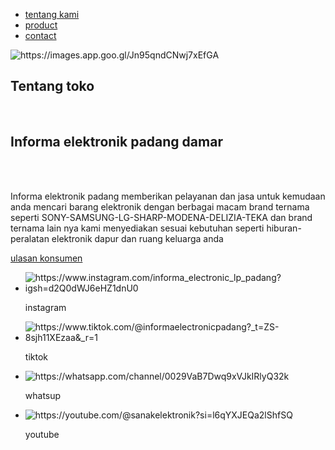 <!DOCTYPE html>
<html lang="en">
    <head>
        <meta charset="UTF-8" />
        <meta name="viewport" content="width=device-widt, initial-scale=1.0" />
        <link rel="stylesheet" href="style.css" />
        <title>Informa elektronik padang damar</title>
    </head>
    <body>
        <div class="container">
            <div class="sidebar">
                <nav>
                    <ul>
                        <li><a href="https://g.co/kgs/3hqAu6X">tentang kami</a></li>
                        <li><a href="https://www.ruparupa.com/informastore/ms/informa-electronics">product</a></li>
                        <li><a href="https://wa.me/message/G46LODLIDXBOP1">contact</a>
                    </ul>
                </nav>
            </div>
            <main class="content">
                <section class="hero">
                    <img src="https://th.bing.com/th/id/OIP.RqsD4qIFyEB-1X8dlXZnOAAAAA?rs=1&pid=ImgDetMain" alt="https://images.app.goo.gl/Jn95qndCNwj7xEfGA" />
                    <div class="hero-content">
                        <h1>Tentang toko</h1>
                        <br />
                        <h2>Informa elektronik padang damar</h2>
                        <br /><br />
                        <p>
                          Informa elektronik padang memberikan pelayanan dan jasa untuk kemudaan anda mencari barang elektronik 
                          dengan berbagai macam brand ternama seperti SONY-SAMSUNG-LG-SHARP-MODENA-DELIZIA-TEKA dan brand ternama lain nya
                          kami menyediakan sesuai kebutuhan seperti hiburan-peralatan elektronik dapur dan ruang keluarga anda  
                        </p>
                        <a href="https://g.co/kgs/GWePe68" class="action-btn">ulasan konsumen</a>
                    </div>
                </section>
            </main>
            <div class="footer">
                <footer>
                    <ul>
                        <li>
                            <img src="https://4.bp.blogspot.com/-2jyOJvCLjxE/VzSIw77j-jI/AAAAAAAAIGw/l7HNVWfheOg_W20dA_UHZmmGe2HKi0KhACLcB/s1600/instagram-new-logo.jpg" alt="https://www.instagram.com/informa_electronic_lp_padang?igsh=d2Q0dWJ6eHZ1dnU0" /><a><p>instagram</p></a>
                        </li>
                        <li>
                            <img src="https://sydneysocialmediamanagers.com.au/wp-content/uploads/2020/03/TikTok-for-Business.jpg" alt="https://www.tiktok.com/@informaelectronicpadang?_t=ZS-8sjh11XEzaa&_r=1" /><a><p>tiktok</p></a>
                        </li>
                        <li>
                            <img src="https://th.bing.com/th/id/OIP.SLUNMl03L19cP3kB8nFE9wHaHa?w=1024&h=1024&rs=1&pid=ImgDetMain" alt="https://whatsapp.com/channel/0029VaB7Dwq9xVJkIRlyQ32k" /><a><p>whatsup</p></a>
                        </li>
                        <li>
                            <img src="https://www.pixelstalk.net/wp-content/uploads/2016/05/Youtube-service-video-website-white-red-1920x1080.jpg" alt="https://youtube.com/@sanakelektronik?si=l6qYXJEQa2lShfSQ" /><a><p>youtube</p></a>
                        </li>
                    </ul>
                </footer>
            </div>
        </div>
    </body>
</html>

